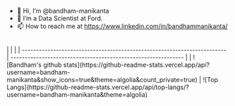 - 👋 Hi, I’m @bandham-manikanta
- 👀 I’m a Data Scientist at Ford.
- 📫 How to reach me at https://www.linkedin.com/in/bandhammanikanta/

<br />
| | |
| ------------------------------------------------------------------------ | ------------------------------------------------------------- |
| ![Bandham's github stats](https://github-readme-stats.vercel.app/api?username=bandham-manikanta&show_icons=true&theme=algolia&count_private=true) | ![Top Langs](https://github-readme-stats.vercel.app/api/top-langs/?username=bandham-manikanta&theme=algolia)

<br />
